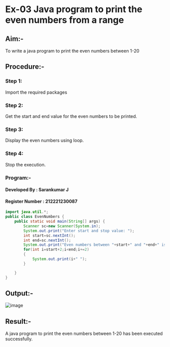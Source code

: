# Ex-03 Java program to print the even numbers from a range
## Aim:-
To write a java program to print the even numbers between 1-20

## Procedure:-
### Step 1:
Import the required packages

### Step 2:
Get the start and end value for the even numbers to be printed.

### Step 3:
Display the even numbers using loop.

### Step 4:
Stop the execution.

### Program:-
#### Developed By : Sarankumar J
#### Register Number : 212221230087
```java
import java.util.*;
public class EvenNumbers {
    public static void main(String[] args) {
        Scanner sc=new Scanner(System.in);
        System.out.print("Enter start and stop value: ");
        int start=sc.nextInt();
        int end=sc.nextInt();
        System.out.print("Even numbers between "+start+" and "+end+" is ");
        for(int i=start+2;i<end;i+=2)
        {
            System.out.print(i+" ");
        }

    }
}
```
## Output:-
![image](https://github.com/SarankumarJ/Java-Ex-04/assets/94778101/abdf1b75-fb10-4a0f-bd30-8a5715e8d734)

## Result:-
A java program to print the even numbers between 1-20 has been executed successfully.
